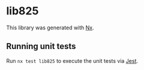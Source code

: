 # lib825

This library was generated with [Nx](https://nx.dev).

## Running unit tests

Run `nx test lib825` to execute the unit tests via [Jest](https://jestjs.io).
